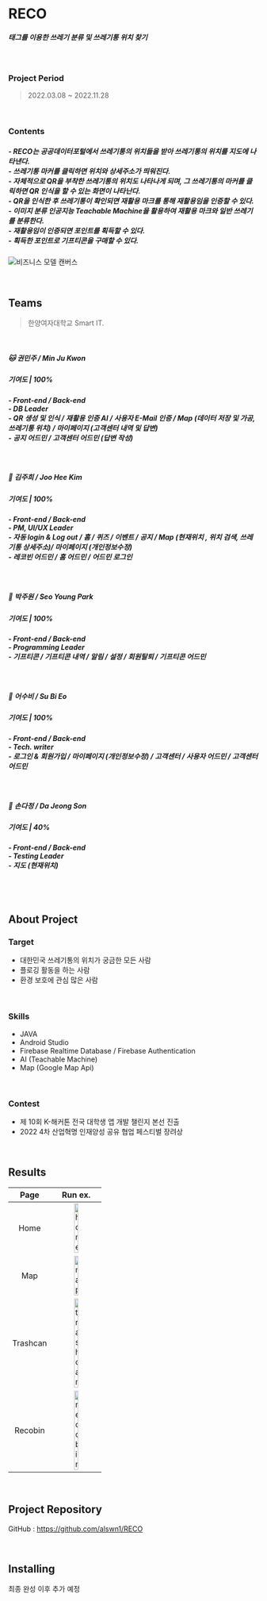# RECO
<h5>태그를 이용한 쓰레기 분류 및 쓰레기통 위치 찾기</h5>

<br/>

### Project Period
> 2022.03.08 ~ 2022.11.28

<br/>

### Contents
<h5>
- RECO는 공공데이터포털에서 쓰레기통의 위치들을 받아 쓰레기통의 위치를 지도에 나타낸다.<br/>
- 쓰레기통 마커를 클릭하면 위치와 상세주소가 띄워진다.<br/>
- 자체적으로 QR을 부착한 쓰레기통의 위치도 나타나게 되며, 그 쓰레기통의 마커를 클릭하면 QR 인식을 할 수 있는 화면이 나타난다.<br/>
- QR을 인식한 후 쓰레기통이 확인되면 재활용 마크를 통해 재활용임을 인증할 수 있다.<br/>
- 이미지 분류 인공지능 Teachable Machine을 활용하여 재활용 마크와 일반 쓰레기를 분류한다.<br/>
- 재활용임이 인증되면 포인트를 획득할 수 있다.<br/>
- 획득한 포인트로 기프티콘을 구매할 수 있다.
</h5>

![비즈니스 모델 캔버스](https://user-images.githubusercontent.com/91466490/198517154-85ff320e-391b-4c33-8e0d-e54c665a6501.png)

<br/>

## Teams 
> 한양여자대학교 Smart IT.

<br/>
  
##### 🐱 권민주 / Min Ju Kwon
<h5>기여도 |  100% </h5>
<h5>
  - Front-end / Back-end <br/>
  - DB Leader <br/>
  - QR 생성 및 인식 / 재활용 인증 AI / 사용자 E-Mail 인증 / Map (데이터 저장 및 가공, 쓰레기통 위치) / 마이페이지 (고객센터 내역 및 답변)<br/>
  - 공지 어드민 / 고객센터 어드민 (답변 작성)
</h5>

<br/>

##### 🐰 김주희 / Joo Hee Kim
<h5>기여도 |  100% </h5>
<h5>
  - Front-end / Back-end <br/>
  - PM, UI/UX Leader <br/>
  - 자동 login & Log out / 홈 / 퀴즈 / 이벤트 / 공지 / Map (현재위치 , 위치 검색, 쓰레기통 상세주소)/ 마이페이지 (개인정보수정)<br/>
  - 레코빈 어드민 / 홈 어드민 / 어드민 로그인
</h5>

<br/>

##### 🐨 박주원 / Seo Young Park
<h5>기여도 |  100% </h5>
<h5>
  - Front-end / Back-end <br/>
  - Programming Leader <br/>
  - 기프티콘 / 기프티콘 내역 / 알림 / 설정 / 회원탈퇴 / 기프티콘 어드민 <br/>
</h5>

<br/>

##### 🦊 어수비 / Su Bi Eo
<h5>기여도 |  100% </h5>
<h5>
  - Front-end / Back-end <br/>
  - Tech. writer <br/>
  - 로그인 & 회원가입 / 마이페이지 (개인정보수정) / 고객센터 / 사용자 어드민 / 고객센터 어드민 <br/>
</h5>

<br/>

##### 🐶 손다정 / Da Jeong Son
<h5>기여도 |  40% </h5>
<h5>
  - Front-end / Back-end <br/>
  - Testing Leader <br/>
  - 지도 (현재위치) <br/>
</h5>

<br/>
</div>
</details>

<br/>

## About Project

### Target
+ 대한민국 쓰레기통의 위치가 궁금한 모든 사람
+ 플로깅 활동을 하는 사람
+ 환경 보호에 관심 많은 사람

<br/>

### Skills
+ JAVA
+ Android Studio
+ Firebase Realtime Database / Firebase Authentication
+ AI (Teachable Machine)
+ Map (Google Map Api)

<br/>

### Contest
+ 제 10회 K-해커톤 전국 대학생 앱 개발 챌린지 본선 진출
+ 2022 4차 산업혁명 인재양성 공유 협업 페스티벌 장려상

<br/>

## Results

|Page|Run ex.|
|:--:|:-:|
|Home|<img width="30%" height="10%" alt="home" src="https://user-images.githubusercontent.com/93530261/198549541-87385c32-2a04-4249-8a23-bbfa4f7dbd59.png">|
|Map|<img width="30%" height="10%" alt="map" src="https://user-images.githubusercontent.com/93530261/198549992-22105561-c5f9-4273-804d-8bdc741b15c0.png">|
|Trashcan|<img width="30%" height="10%" alt="trashcan" src="https://user-images.githubusercontent.com/93530261/198550723-53c7eee9-da04-46cf-80bd-6ee3d851902c.png">|
|Recobin|<img width="30%" height="10%" alt="recobin" src="https://user-images.githubusercontent.com/93530261/198550633-9ef4e2ca-9863-4e01-afb6-b42005a07eef.png">|

<br/>

## Project Repository
GitHub : https://github.com/alswn1/RECO

<br/>

## Installing
최종 완성 이후 추가 예정

<br/>
